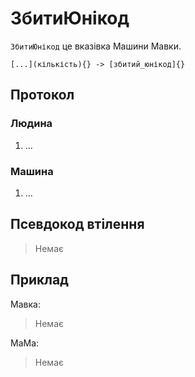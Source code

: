 # ЗбитиЮнікод

`ЗбитиЮнікод` <keyword>це</keyword> вказівка <subject>Машини Мавки</subject>.

```
[...](кількість){} -> [збитий_юнікод]{}
```

## Протокол

### Людина

1. ...

### Машина

1. ...

## Псевдокод втілення

> Немає

## Приклад

<subject>Мавка</subject>:

> Немає

<subject>МаМа</subject>:

> Немає